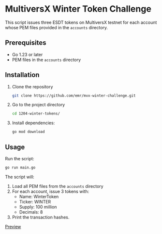 # MultiversX Winter Token Challenge

This script issues three ESDT tokens on MultiversX testnet for each account whose PEM files provided in the `accounts` directory.

## Prerequisites

- Go 1.23 or later
- PEM files in the `accounts` directory

## Installation

1. Clone the repository
   ```bash
   git clone https://github.com/emr/mvx-winter-challenge.git
   ```
2. Go to the project directory
   ```bash
   cd 1204-winter-tokens/
   ```
3. Install dependencies:
   ```bash
   go mod download
   ```

## Usage

Run the script:

```bash
go run main.go
```

The script will:
1. Load all PEM files from the `accounts` directory
2. For each account, issue 3 tokens with:
   - Name: WinterToken
   - Ticker: WINTER
   - Supply: 100 million
   - Decimals: 8
3. Print the transaction hashes.

[Preview](preview.mp4)
